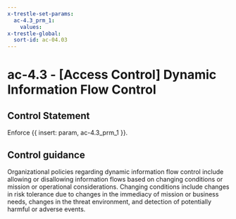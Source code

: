 ```yaml
---
x-trestle-set-params:
  ac-4.3_prm_1:
    values:
x-trestle-global:
  sort-id: ac-04.03
---
```


# ac-4.3 - \[Access Control\] Dynamic Information Flow Control

## Control Statement

Enforce {{ insert: param, ac-4.3_prm_1 }}.

## Control guidance

Organizational policies regarding dynamic information flow control include allowing or disallowing information flows based on changing conditions or mission or operational considerations. Changing conditions include changes in risk tolerance due to changes in the immediacy of mission or business needs, changes in the threat environment, and detection of potentially harmful or adverse events.
